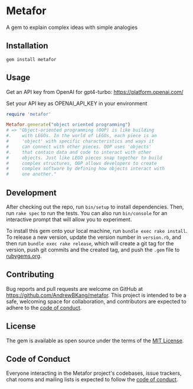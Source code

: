 # Metafor

A gem to explain complex ideas with simple analogies

## Installation

`gem install metafor`

## Usage

Get an API key from OpenAI for gpt4-turbo: https://platform.openai.com/

Set your API key as OPENAI_API_KEY in your environment

```ruby
require 'metafor'

Metafor.generate("object oriented programming")
# => "Object-oriented programming (OOP) is like building
#.    with LEGOs. In the world of LEGOs, each piece is an
#     'object' with specific characteristics and ways it
#     can connect with other pieces. OOP uses 'objects'
#.    that contain data and code to interact with other
#     objects. Just like LEGO pieces snap together to build
#     complex structures, OOP allows developers to create
#     complex software by defining how objects interact with
#     one another."
```
## Development

After checking out the repo, run `bin/setup` to install dependencies. Then, run `rake spec` to run the tests. You can also run `bin/console` for an interactive prompt that will allow you to experiment.

To install this gem onto your local machine, run `bundle exec rake install`. To release a new version, update the version number in `version.rb`, and then run `bundle exec rake release`, which will create a git tag for the version, push git commits and the created tag, and push the `.gem` file to [rubygems.org](https://rubygems.org).

## Contributing

Bug reports and pull requests are welcome on GitHub at https://github.com/AndrewBKang/metafor. This project is intended to be a safe, welcoming space for collaboration, and contributors are expected to adhere to the [code of conduct](https://github.com/AndrewBKang/metafor/blob/main/CODE_OF_CONDUCT.md).

## License

The gem is available as open source under the terms of the [MIT License](https://opensource.org/licenses/MIT).

## Code of Conduct

Everyone interacting in the Metafor project's codebases, issue trackers, chat rooms and mailing lists is expected to follow the [code of conduct](https://github.com/[USERNAME]/metafor/blob/main/CODE_OF_CONDUCT.md).
